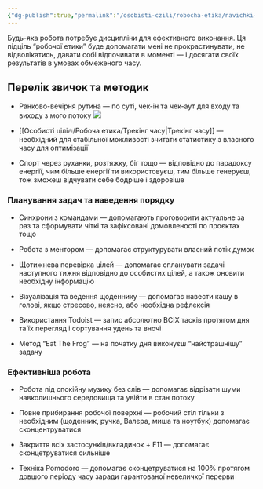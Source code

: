 ```yaml
---
{"dg-publish":true,"permalink":"/osobisti-czili/robocha-etika/navichki-pidvishhennya-produktivnosti/"}
---
```


Будь-яка робота потребує дисципліни для ефективного виконання. Ця підціль “робочої етики” буде допомагати мені не прокрастинувати, не відволікатись, давати собі відпочивати в моменті — і досягати своїх результатів в умовах обмеженого часу.
## Перелік звичок та методик
- Ранково-вечірня рутина — по суті, чек-ін та чек-аут для входу та виходу з мого потоку
![](https://i.imgur.com/28JFZ6h.png)

- [[Особисті цілі🔥/Робоча етика/Трекінг часу\|Трекінг часу]] — необхідний для стабільної можливості зчитати статистику з власного часу для оптимізації
  
- Спорт через руханки, розтяжку, біг тощо — відповідно до парадоксу енергії, чим більше енергії ти використовуєш, тим більше генеруєш, тож зможеш відчувати себе бодріше і здоровіше
### Планування задач та наведення порядку
- Синхрони з командами — допомагають проговорити актуальне за раз та сформувати чіткі та зафіксовані домовленості по проєктах тощо

- Робота з ментором — допомагає структурувати власний потік думок

- Щотижнева перевірка цілей — допомагає спланувати задачі наступного тижня відповідно до особистих цілей, а також оновити необхідну інформацію

- Візуалізація та ведення щоденнику — допомагає навести кашу в голові, якщо стресово, неясно, або необхідна рефлексія

- Використання Todoist — запис абсолютно ВСІХ тасків протягом дня та їх перегляд і сортування удень та вночі

- Метод “Eat The Frog” — на початку дня виконуєш “найстрашнішу” задачу
### Ефективніша робота
- Робота під спокійну музику без слів — допомагає відрізати шуми навколишнього середовища та увійти в стан потоку

- Повне прибирання робочої поверхні — робочий стіл тільки з необхідним (щоденник, ручка, Валєра, миша та ноутбук) допомагає сконцентруватися

- Закриття всіх застосунків/вкладинок + F11 — допомагає сконцетруватися сильніше

- Техніка Pomodoro — допомагає сконцетруватися на 100% протягом довшого періоду часу заради гарантованої невеличкої перерви